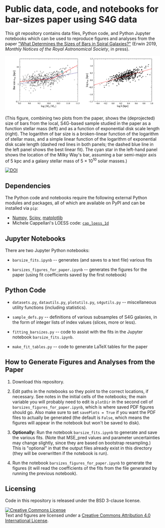 # Public data, code, and notebooks for bar-sizes paper using S4G data

This git repository contains data files, Python code, and Python Jupyter
notebooks which can be used to reproduce figures and analyses from the
paper ["What Determines the Sizes of Bars in Spiral
Galaxies?"](https://www.mpe.mpg.de/~erwin/temp/s4g_barsizes.pdf) (Erwin
2019, *Monthly Notices of the Royal Astronomical Society*, in press).
<!-- [arXiv:19xx.xxx](https://arxiv.org/abs/19xx.xxx)). -->

![Bar sizes](./barsizes_display.png)

(This figure, combining two plots from the paper, shows the
(deprojected) size of bars from the local, S4G-based sample studied in
the paper as a function stellar mass (left) and as a function of
exponential disk scale length (right). The logarithm of bar size is a
broken-linear function of the logarithm of stellar mass, and a simple
linear function of the logarithm of exponential disk scale length (dashed
red lines in both panels; the dashed blue line in the left panel shows
the best linear fit). The
cyan star in the left-hand panel shows the location of the Milky Way's
bar, assuming a bar semi-major axis of 5 kpc and a galaxy stellar mass
of 5 &times; 10<sup>10</sup> solar masses.)

[![DOI](https://zenodo.org/badge/86151029.svg)](https://zenodo.org/badge/latestdoi/86151029)



## Dependencies

The Python code and notebooks require the following external Python modules and packages,
all of which are available on PyPI and can be installed via `pip`:

   * [Numpy](https://www.numpy.org), [Scipy](https://www.scipy.org), [matplotlib](https://matplotlib.org)
   * Michele Cappellari's LOESS code: [`cap_loess_1d`](http://www-astro.physics.ox.ac.uk/~mxc/software/#loess)


## Jupyter Notebooks

There are two Jupyter Python notebooks:

   * `barsize_fits.ipynb` -- generates (and saves to a text file) various fits

   * `barsizes_figures_for_paper.ipynb` -- generates the figures for the paper (using
   fit coefficients saved by the first notebook)


## Python Code

   * `datasets.py`, `datautils.py`, `plotutils.py`, `s4gutils.py` -- miscellaneous utility functions
   (including statistics).
   
   * `sample_defs.py` -- definitions of various subsamples of S4G galaxies, in the
   form of integer lists of index values (slices, more or less).
   
   * `fitting_barsizes.py` -- code to assist with the fits in the Jupyter notebook
   `barsize_fits.ipynb`.

   * `make_fit_tables.py` -- code to generate LaTeX tables for the paper


## How to Generate Figures and Analyses from the Paper

1. Download this repository.

2. Edit paths in the notebooks so they point to the correct locations, if necessary.
See notes in the initial cells of the notebooks; the main variable you will probably
need to edit is `plotDir` in the second cell of `barsizes_figures_for_paper.ipynb`,
which is where saved PDF figures should go. Also make sure to set `savePlots = True`
if you want the PDF files to actually be generated (the default is `False`, which
means the figures will appear in the notebook but won't be saved to disk).

3. **Optionally:** Run the notebook `barsize_fits.ipynb` to generate and
save the various fits. (Note that MSE_pred values and parameter
uncertainties may change slightly, since they are based on bootstrap
resampling.) This is "optional" in that the output files already exist
in this directory (they will be overwritten if the notebook is run).

4. Run the notebook `barsizes_figures_for_paper.ipynb` to generate the figures
(it will read the coefficients of the fits from the file generated by running the
previous notebook).


## Licensing

Code in this repository is released under the BSD 3-clause license.

<a rel="license" href="http://creativecommons.org/licenses/by/4.0/">
<img alt="Creative Commons License" style="border-width:0" 
src="https://i.creativecommons.org/l/by/4.0/88x31.png" /></a><br />
Text and figures are licensed under a <a rel="license" href="http://creativecommons.org/licenses/by/4.0/">Creative Commons Attribution 4.0 International License</a>.

